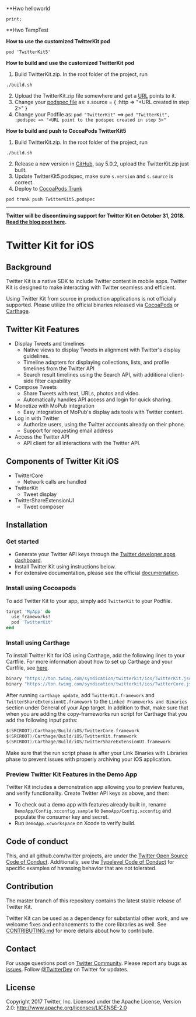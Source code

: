 **Hwo helloworld

```objc
print;
```


**Hwo TempTest


**How to use the customized TwitterKit pod**
```
pod 'TwitterKit5'
```

**How to build and use the customized TwitterKit pod**
1. Build TwitterKit.zip. In the root folder of the project, run
```
./build.sh
```
2. Upload the TwitterKit.zip file somewhere and get a [URL](https://swarm-dev.s3.amazonaws.com/pods/twitterkit/ios/5.0.0/TwitterKit.zip) points to it.
3. Change your [podspec file](https://raw.githubusercontent.com/touren/twitter-kit-ios/Swift5/TwitterKit/TwitterKit.podspec) as:  s.source = { :http => "<URL created in step 2>" }
4. Change your Podfile as: `pod "TwitterKit"` ==> `pod "TwitterKit", :podspec => "<URL point to the podspec created in step 3>"`


**How to build and push to CocoaPods TwitterKit5**
1. Build TwitterKit.zip. In the root folder of the project, run
```
./build.sh
```
2. Release a new version in [GitHub](https://github.com/touren/twitter-kit-ios/releases), say 5.0.2, upload the TwitterKit.zip just built.
3. Update TwitterKit5.podspec, make sure `s.version` and `s.source` is correct.
4. Deploy to [CocoaPods Trunk](https://guides.cocoapods.org/making/getting-setup-with-trunk.html)
```
pod trunk push TwitterKit5.podspec
```

----

**Twitter will be discontinuing support for Twitter Kit on October 31, 2018. [Read the blog post here](https://blog.twitter.com/developer/en_us/topics/tools/2018/discontinuing-support-for-twitter-kit-sdk.html).**

# Twitter Kit for iOS

## Background

Twitter Kit is a native SDK to include Twitter content in mobile apps. Twitter Kit is designed to make interacting with Twitter seamless and efficient.

Using Twitter Kit from source in production applications is not officially supported. Please utilize the official binaries released via [CocoaPods](https://cocoapods.org/pods/TwitterKit) or [Carthage](https://github.com/Carthage/Carthage).

## Twitter Kit Features

* Display Tweets and timelines
  * Native views to display Tweets in alignment with Twitter's display guidelines.
  * Timeline adapters for displaying collections, lists, and profile timelines from the Twitter API
  * Search result timelines using the Search API, with additional client-side filter capability
* Compose Tweets
  * Share Tweets with text, URLs, photos and video.
  * Automatically handles API access and login for quick sharing.
* Monetize with MoPub integration
  * Easy integration of MoPub's display ads tools with Twitter content.
* Log in with Twitter
  * Authorize users, using the Twitter accounts already on their phone.
  * Support for requesting email address
* Access the Twitter API
  * API client for all interactions with the Twitter API.

## Components of Twitter Kit iOS

* TwitterCore
  * Network calls are handled
* TwitterKit
  * Tweet display
* TwitterShareExtensionUI
  * Tweet composer 

## Installation

### Get started

* Generate your Twitter API keys through the [Twitter developer apps dashboard](https://apps.twitter.com/).
* Install Twitter Kit using instructions below.
* For extensive documentation, please see the official [documentation](https://github.com/twitter/twitter-kit-ios/wiki).
	
### Install using Cocoapods

To add Twitter Kit to your app, simply add `TwitterKit` to your Podfile.

```ruby
target 'MyApp' do
  use_frameworks!
  pod 'TwitterKit'
end
```

### Install using Carthage

To install Twitter Kit for iOS using Carthage, add the following lines to your Cartfile. For more information about how to set up Carthage and your Cartfile, see [here](https://github.com/Carthage/Carthage).

```swift
binary "https://ton.twimg.com/syndication/twitterkit/ios/TwitterKit.json"
binary "https://ton.twimg.com/syndication/twitterkit/ios/TwitterCore.json"
```

After running `carthage update`, add `TwitterKit.framework` and `TwitterShareExtensionUI.framework` to the `Linked Frameworks and Binaries` section under General of your App target. In addition to that, make sure that when you are adding the copy-frameworks run script for Carthage that you add the following input paths: 

```swift
$(SRCROOT)/Carthage/Build/iOS/TwitterCore.framework
$(SRCROOT)/Carthage/Build/iOS/TwitterKit.framework
$(SRCROOT)/Carthage/Build/iOS/TwitterShareExtensionUI.framework
```

Make sure that the run script phase is after your Link Binaries with Libraries phase to prevent issues with properly archiving your iOS application.

### Preview Twitter Kit Features in the Demo App

Twitter Kit includes a demonstration app allowing you to preview features, and verify functionality. Create Twitter API keys as above, and then:

* To check out a demo app with features already built in, rename `DemoApp/Config.xcconfig.sample` to `DemoApp/Config.xcconfig` and populate the consumer key and secret.
* Run `DemoApp.xcworkspace` on Xcode to verify build.

## Code of conduct

This, and all github.com/twitter projects, are under the [Twitter Open Source Code of Conduct](https://github.com/twitter/code-of-conduct/blob/master/code-of-conduct.md). Additionally, see the [Typelevel Code of Conduct](http://typelevel.org/conduct) for specific examples of harassing behavior that are not tolerated.

## Contribution

The master branch of this repository contains the latest stable release of Twitter Kit.

Twitter Kit can be used as a dependency for substantial other work, and we welcome fixes and enhancements to the core libraries as well. See [CONTRIBUTING.md](https://github.com/twitter/twitter-kit-ios/blob/master/CONTRIBUTING.md) for more details about how to contribute.

## Contact

For usage questions post on [Twitter Community](https://twittercommunity.com/tags/c/publisher/twitter/ios).
Please report any bugs as [issues](https://github.com/twitter/twitter-kit-ios/issues).
Follow [@TwitterDev](http://twitter.com/twitterdev) on Twitter for updates.

## License

Copyright 2017 Twitter, Inc.
Licensed under the Apache License, Version 2.0: http://www.apache.org/licenses/LICENSE-2.0
